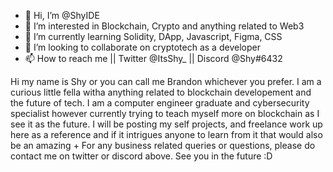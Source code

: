 - 👋 Hi, I’m @ShyIDE
- 👀 I’m interested in Blockchain, Crypto and anything related to Web3
- 🌱 I’m currently learning Solidity, DApp, Javascript, Figma, CSS
- 💞️ I’m looking to collaborate on cryptotech as a developer
- 📫 How to reach me || Twitter @ItsShy_ || Discord @Shy#6432

Hi my name is Shy or you can call me Brandon whichever you prefer. I am a curious little fella witha anything related to blockchain developement and the future of tech.
I am a computer engineer graduate and cybersecurity specialist however currently trying to teach myself more on blockchain as I see it as the future.
I will be posting my self projects, and freelance work up here as a reference and if it intrigues anyone to learn from it that would also be an amazing +
For any business related queries or questions, please do contact me on twitter or discord above. See you in the future :D 
